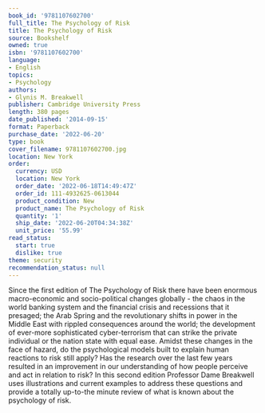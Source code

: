 ```yaml
---
book_id: '9781107602700'
full_title: The Psychology of Risk
title: The Psychology of Risk
source: Bookshelf
owned: true
isbn: '9781107602700'
language:
- English
topics:
- Psychology
authors:
- Glynis M. Breakwell
publisher: Cambridge University Press
length: 380 pages
date_published: '2014-09-15'
format: Paperback
purchase_date: '2022-06-20'
type: book
cover_filename: 9781107602700.jpg
location: New York
order:
  currency: USD
  location: New York
  order_date: '2022-06-18T14:49:47Z'
  order_id: 111-4932625-0613044
  product_condition: New
  product_name: The Psychology of Risk
  quantity: '1'
  ship_date: '2022-06-20T04:34:38Z'
  unit_price: '55.99'
read_status:
  start: true
  dislike: true
theme: security
recommendation_status: null
---
```

Since the first edition of The Psychology of Risk there have been enormous macro-economic and socio-political changes globally - the chaos in the world banking system and the financial crisis and recessions that it presaged; the Arab Spring and the revolutionary shifts in power in the Middle East with rippled consequences around the world; the development of ever-more sophisticated cyber-terrorism that can strike the private individual or the nation state with equal ease. Amidst these changes in the face of hazard, do the psychological models built to explain human reactions to risk still apply? Has the research over the last few years resulted in an improvement in our understanding of how people perceive and act in relation to risk? In this second edition Professor Dame Breakwell uses illustrations and current examples to address these questions and provide a totally up-to-the minute review of what is known about the psychology of risk.

